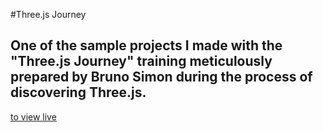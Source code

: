 #Three.js Journey
## One of the sample projects I made with the "Three.js Journey" training meticulously prepared by Bruno Simon during the process of discovering Three.js.

[to view live](https://webgl-3d-text-nine-rho.vercel.app/)

